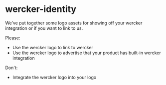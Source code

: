 wercker-identity
================

We’ve put together some logo assets for showing off your wercker integration or if you want to link to us.

Please:
- Use the wercker logo to link to wercker
- Use the wercker logo to advertise that your product has built-in wercker integration

Don't:
- Integrate the wercker logo into your logo
